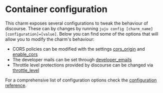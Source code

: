 # Container configuration

This charm exposes several configurations to tweak the behaviour of discourse. These can by changes by running `juju config [charm_name] [configuration]=[value]`. Below you can find some of the options that will allow you to modify the charm's behaviour:

* CORS policies can be modified with the settings [cors_origin](https://charmhub.io/discourse-k8s/configure#cors_origin) and [enable_cors](https://charmhub.io/discourse-k8s/configure#enable_cors)
* The developer mails can be set through [developer_emails](https://charmhub.io/discourse-k8s/configure#developer_emails)
* Throttle level protections provided by discourse can be changed via [throttle_level](https://charmhub.io/discourse-k8s/configure#throttle_level)

For a comprehensive list of configuration options check the [configuration reference](https://charmhub.io/discourse-k8s/configure).
